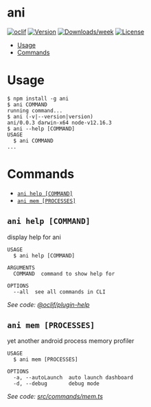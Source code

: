 ani
===



[![oclif](https://img.shields.io/badge/cli-oclif-brightgreen.svg)](https://oclif.io)
[![Version](https://img.shields.io/npm/v/ani.svg)](https://npmjs.org/package/ani)
[![Downloads/week](https://img.shields.io/npm/dw/ani.svg)](https://npmjs.org/package/ani)
[![License](https://img.shields.io/npm/l/ani.svg)](https://github.com/mob/ani/blob/master/package.json)

<!-- toc -->
* [Usage](#usage)
* [Commands](#commands)
<!-- tocstop -->
# Usage
<!-- usage -->
```sh-session
$ npm install -g ani
$ ani COMMAND
running command...
$ ani (-v|--version|version)
ani/0.0.3 darwin-x64 node-v12.16.3
$ ani --help [COMMAND]
USAGE
  $ ani COMMAND
...
```
<!-- usagestop -->
# Commands
<!-- commands -->
* [`ani help [COMMAND]`](#ani-help-command)
* [`ani mem [PROCESSES]`](#ani-mem-processes)

## `ani help [COMMAND]`

display help for ani

```
USAGE
  $ ani help [COMMAND]

ARGUMENTS
  COMMAND  command to show help for

OPTIONS
  --all  see all commands in CLI
```

_See code: [@oclif/plugin-help](https://github.com/oclif/plugin-help/blob/v3.2.1/src/commands/help.ts)_

## `ani mem [PROCESSES]`

yet another android process memory profiler

```
USAGE
  $ ani mem [PROCESSES]

OPTIONS
  -a, --autoLaunch  auto launch dashboard
  -d, --debug       debug mode
```

_See code: [src/commands/mem.ts](https://github.com/mob/ani/blob/v0.0.3/src/commands/mem.ts)_
<!-- commandsstop -->
